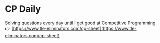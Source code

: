 # CP Daily
Solving questions every day until I get good at Competitive Programming  
👉 [https://www.tle-eliminators.com/cp-sheet](https://www.tle-eliminators.com/cp-sheet)
